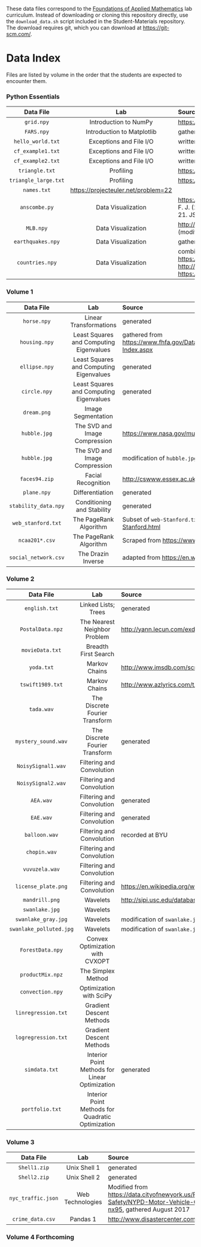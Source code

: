 These data files correspond to the [Foundations of Applied Mathematics](https://foundations-of-applied-mathematics.github.io/) lab curriculum.
Instead of downloading or cloning this repository directly, use the `download_data.sh` script included in the Student-Materials repository.
The download requires git, which you can download at https://git-scm.com/.

# Data Index

Files are listed by volume in the order that the students are expected to encounter them.

### Python Essentials
| Data File | Lab | Source |
| :-------: | :-: | :----- |
| `grid.npy` | Introduction to NumPy | https://projecteuler.net/problem=11 |
| `FARS.npy` | Introduction to Matplotlib | gathered from https://www.nhtsa.gov/FARS |
| `hello_world.txt` | Exceptions and File I/O | written by hand |
| `cf_example1.txt` | Exceptions and File I/O | written by hand |
| `cf_example2.txt` | Exceptions and File I/O | written by hand |
| `triangle.txt` | Profiling | https://projecteuler.net/problem=18 |
| `triangle_large.txt` | Profiling | https://projecteuler.net/problem=67 |
| `names.txt` | https://projecteuler.net/problem=22 |
| `anscombe.py` | Data Visualization | https://en.wikipedia.org/wiki/Anscombe's_quartet. Original citation: Anscombe, F. J. (1973). "Graphs in Statistical Analysis". American Statistician. 27 (1): 17–21. JSTOR 2682899 |
| `MLB.npy` | Data Visualization | http://wiki.stat.ucla.edu/socr/index.php/SOCR_Data_MLB_HeightsWeights (modified) |
| `earthquakes.npy` | Data Visualization | gathered from https://earthquake.usgs.gov/earthquakes/search/ |
| `countries.npy`   | Data Visualization | combined from https://en.wikipedia.org/wiki/List_of_countries_by_GDP_(nominal), http://www.averageheight.co/, and https://en.wikipedia.org/wiki/List_of_countries_and_dependencies_by_population |

### Volume 1
| Data File | Lab | Source |
| :-------: | :-: | :----- |
| `horse.npy` | Linear Transformations | generated |
| `housing.npy` | Least Squares and Computing Eigenvalues | gathered from https://www.fhfa.gov/DataTools/Downloads/Pages/House-Price-Index.aspx |
| `ellipse.npy` | Least Squares and Computing Eigenvalues | generated |
| `circle.npy` | Least Squares and Computing Eigenvalues | generated |
| `dream.png` | Image Segmentation | |
| `hubble.jpg` | The SVD and Image Compression | https://www.nasa.gov/multimedia/imagegallery/image_feature_2099.html |
| `hubble.jpg` | The SVD and Image Compression | modification of `hubble.jpg` |
| `faces94.zip` | Facial Recognition | http://cswww.essex.ac.uk/mv/allfaces/faces94.html |
| `plane.npy` | Differentiation | generated |
| `stability_data.npy` | Conditioning and Stability | generated |
| `web_stanford.txt` | The PageRank Algorithm | Subset of `web-Stanford.txt` from http://snap.stanford.edu/data/web-Stanford.html |
| `ncaa201*.csv` | The PageRank Algorithm | Scraped from https://www.sports-reference.com |
| `social_network.csv` | The Drazin Inverse | adapted from https://en.wikipedia.org/wiki/Zachary%27s_karate_club |

### Volume 2
| Data File | Lab | Source |
| :-------: | :-: | :----- |
| `english.txt` | Linked Lists; Trees | generated |
| `PostalData.npz` | The Nearest Neighbor Problem | http://yann.lecun.com/exdb/mnist/ |
| `movieData.txt` | Breadth First Search| |
| `yoda.txt` | Markov Chains | http://www.imsdb.com/scripts/Star-Wars-The-Empire-Strikes-Back.html, etc. |
| `tswift1989.txt` | Markov Chains | http://www.azlyrics.com/t/taylorswift.html |
| `tada.wav` | The Discrete Fourier Transform | |
| `mystery_sound.wav` | The Discrete Fourier Transform | generated |
| `NoisySignal1.wav` | Filtering and Convolution | |
| `NoisySignal2.wav` | Filtering and Convolution | |
| `AEA.wav` | Filtering and Convolution | generated |
| `EAE.wav` | Filtering and Convolution | generated |
| `balloon.wav` | Filtering and Convolution | recorded at BYU |
| `chopin.wav` | Filtering and Convolution | |
| `vuvuzela.wav` | Filtering and Convolution | |
| `license_plate.png` | Filtering and Convolution | https://en.wikipedia.org/wiki/Vehicle_registration_plates_of_Georgia_(U.S._state) |
| `mandrill.png` | Wavelets | http://sipi.usc.edu/database/ |
| `swanlake.jpg` | Wavelets | |
| `swanlake_gray.jpg` | Wavelets | modification of `swanlake.jpg` |
| `swanlake_polluted.jpg` | Wavelets | modification of `swanlake.jpg` |
| `ForestData.npy` | Convex Optimization with CVXOPT | |
| `productMix.npz` | The Simplex Method | |
| `convection.npy` | Optimization with SciPy | |
| `linregression.txt` | Gradient Descent Methods | |
| `logregression.txt` | Gradient Descent Methods | |
| `simdata.txt` | Interior Point Methods for Linear Optimization | generated |
| `portfolio.txt` | Interior Point Methods for Quadratic Optimization | |

### Volume 3

| Data File | Lab | Source |
| :-------: | :-: | :----- |
| `Shell1.zip` | Unix Shell 1 | generated |
| `Shell2.zip` | Unix Shell 2 | generated |
| `nyc_traffic.json` | Web Technologies | Modified from https://data.cityofnewyork.us/Public-Safety/NYPD-Motor-Vehicle-Collisions/h9gi-nx95, gathered August 2017 |
| `crime_data.csv` | Pandas 1 | http://www.disastercenter.com/crime/uscrime.htm |
<!-- TODO: Web Scraping 1 HTMLs -->

### Volume 4 Forthcoming
